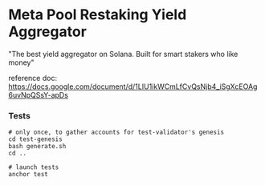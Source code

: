 # Meta Pool Restaking Yield Aggregator

"The best yield aggregator on Solana. Built for smart stakers who like money"

reference doc: https://docs.google.com/document/d/1LIU1ikWCmLfCvQsNjb4_iSgXcEOAg6uvNpQSsY-apDs

### Tests

    # only once, to gather accounts for test-validator's genesis
    cd test-genesis
    bash generate.sh
    cd ..

    # launch tests 
    anchor test
